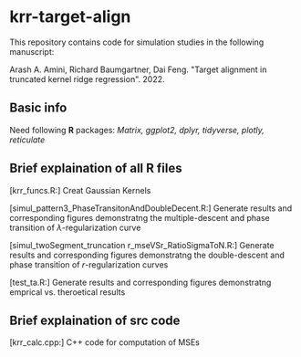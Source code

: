 # krr-target-align
This repository contains code for simulation studies in the following manuscript:

Arash A. Amini, Richard Baumgartner, Dai Feng. "Target alignment in truncated kernel ridge regression". 2022.

## Basic info
Need following **R** packages: *Matrix, ggplot2, dplyr, tidyverse, plotly, reticulate*

## Brief explaination of all R files

[krr_funcs.R:] Creat Gaussian Kernels

[simul_pattern3_PhaseTransitonAndDoubleDecent.R:] Generate results and corresponding figures demonstratng the multiple-descent and phase transition of $\lambda$-regularization curve

[simul_twoSegment_truncation r_mseVSr_RatioSigmaToN.R:] Generate results and corresponding figures demonstratng the double-descent and phase transition of $r$-regularization curves

[test_ta.R:] Generate results and corresponding figures demonstratng emprical vs. theroetical results

## Brief explaination of src code
[krr_calc.cpp:] C++ code for computation of MSEs
